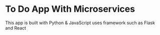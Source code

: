 # To Do App With Microservices

This app is built with Python & JavaScript uses framework such as Flask and React
